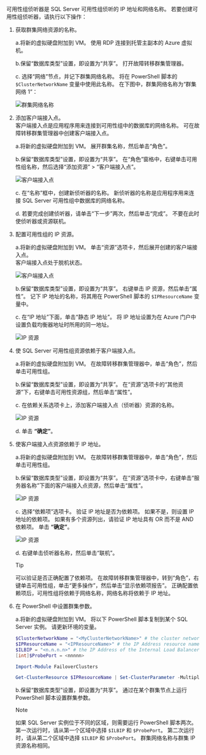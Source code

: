 可用性组侦听器是 SQL Server 可用性组侦听的 IP 地址和网络名称。 若要创建可用性组侦听器，请执行以下操作：

1. <a name="getnet"></a>获取群集网络资源的名称。

    a.将新的虚拟硬盘附加到 VM。 使用 RDP 连接到托管主副本的 Azure 虚拟机。 

    b.保留“数据库类型”设置，即设置为“共享”。 打开故障转移群集管理器。

    c. 选择“网络”节点，并记下群集网络名称。 将在 PowerShell 脚本的 `$ClusterNetworkName` 变量中使用此名称。 在下图中，群集网络名称为“群集网络 1”：

    ![群集网络名称](./media/virtual-machines-ag-listener-configure/90-clusternetworkname.png)

2. <a name="addcap"></a>添加客户端接入点。  
    客户端接入点是应用程序用来连接到可用性组中的数据库的网络名称。 可在故障转移群集管理器中创建客户端接入点。

    a.将新的虚拟硬盘附加到 VM。 展开群集名称，然后单击“角色”。

    b.保留“数据库类型”设置，即设置为“共享”。 在“角色”窗格中，右键单击可用性组名称，然后选择“添加资源” > “客户端接入点”。

    ![客户端接入点](./media/virtual-machines-ag-listener-configure/92-addclientaccesspoint.png)

    c. 在“名称”框中，创建新侦听器的名称。 
    新侦听器的名称是应用程序用来连接 SQL Server 可用性组中数据库的网络名称。

    d. 若要完成创建侦听器，请单击“下一步”两次，然后单击“完成”。 不要在此时使侦听器或资源联机。

3. <a name="congroup"></a>配置可用性组的 IP 资源。

    a.将新的虚拟硬盘附加到 VM。 单击“资源”选项卡，然后展开创建的客户端接入点。  
    客户端接入点处于脱机状态。

    ![客户端接入点](./media/virtual-machines-ag-listener-configure/94-newclientaccesspoint.png) 

    b.保留“数据库类型”设置，即设置为“共享”。 右键单击 IP 资源，然后单击“属性”。 记下 IP 地址的名称，将其用在 PowerShell 脚本的 `$IPResourceName` 变量中。

    c. 在“IP 地址”下面，单击“静态 IP 地址”。 将 IP 地址设置为在 Azure 门户中设置负载均衡器地址时所用的同一地址。

    ![IP 资源](./media/virtual-machines-ag-listener-configure/96-ipresource.png) 

    <!-----------------------I don't see this option on server 2016
    1. Disable NetBIOS for this address and click **OK**. Repeat this step for each IP resource if your solution spans multiple Azure VNets. 
    ------------------------->

4. <a name = "dependencyGroup"></a>使 SQL Server 可用性组资源依赖于客户端接入点。

    a.将新的虚拟硬盘附加到 VM。 在故障转移群集管理器中，单击“角色”，然后单击可用性组。

    b.保留“数据库类型”设置，即设置为“共享”。 在“资源”选项卡的“其他资源”下，右键单击可用性资源组，然后单击“属性”。 

    c. 在依赖关系选项卡上，添加客户端接入点（侦听器）资源的名称。

    ![IP 资源](./media/virtual-machines-ag-listener-configure/97-propertiesdependencies.png) 

    d. 单击 **“确定”**。

5. <a name="listname"></a>使客户端接入点资源依赖于 IP 地址。

    a.将新的虚拟硬盘附加到 VM。 在故障转移群集管理器中，单击“角色”，然后单击可用性组。 

    b.保留“数据库类型”设置，即设置为“共享”。 在“资源”选项卡中，右键单击“服务器名称”下面的客户端接入点资源，然后单击“属性”。 

    ![IP 资源](./media/virtual-machines-ag-listener-configure/98-dependencies.png) 

    c. 选择“依赖项”选项卡。 验证 IP 地址是否为依赖项。 如果不是，则设置 IP 地址的依赖项。 如果有多个资源列出，请验证 IP 地址具有 OR 而不是 AND 依赖项。 单击 **“确定”**。 

    ![IP 资源](./media/virtual-machines-ag-listener-configure/98-propertiesdependencies.png) 

    d. 右键单击侦听器名称，然后单击“联机”。 

    >[!TIP]
    >可以验证是否正确配置了依赖项。 在故障转移群集管理器中，转到“角色”，右键单击可用性组，单击“更多操作”，然后单击“显示依赖项报告”。 正确配置依赖项后，可用性组将依赖于网络名称，网络名称将依赖于 IP 地址。 

6. <a name="setparam"></a>在 PowerShell 中设置群集参数。

    a.将新的虚拟硬盘附加到 VM。 将以下 PowerShell 脚本复制到某个 SQL Server 实例。 请更新环境的变量。     

    ```PowerShell
    $ClusterNetworkName = "<MyClusterNetworkName>" # the cluster network name (Use Get-ClusterNetwork on Windows Server 2012 of higher to find the name)
    $IPResourceName = "<IPResourceName>" # the IP Address resource name
    $ILBIP = "<n.n.n.n>" # the IP Address of the Internal Load Balancer (ILB). This is the static IP address for the load balancer you configured in the Azure Portal.
    [int]$ProbePort = <nnnnn>

    Import-Module FailoverClusters

    Get-ClusterResource $IPResourceName | Set-ClusterParameter -Multiple @{"Address"="$ILBIP";"ProbePort"=$ProbePort;"SubnetMask"="255.255.255.255";"Network"="$ClusterNetworkName";"EnableDhcp"=0}
    ```

    b.保留“数据库类型”设置，即设置为“共享”。 通过在某个群集节点上运行 PowerShell 脚本设置群集参数。  

    > [!NOTE]
    > 如果 SQL Server 实例位于不同的区域，则需要运行 PowerShell 脚本两次。 第一次运行时，请从第一个区域中选择 `$ILBIP` 和 `$ProbePort`。 第二次运行时，请从第二个区域中选择 `$ILBIP` 和 `$ProbePort`。 群集网络名称与群集 IP 资源名称相同。